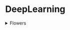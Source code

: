 # DeepLearning


<details>
  <summary>Flowers</summary>
  <br>
  

  - Classification and recognition of 17 types of flowers🌻
  - Here is Dataset 👉🏻 **[17 Flowers](https://drive.google.com/file/d/1JXRl12EpBgHCIilgIhwjaaamntXWn0TB/view?usp=sharing)**.

  - Accuracy for test data with transfer learning:
  <br>
  VGG16 : 68%
   <br>
  Resnet50V2 : 83%
  
  
## WeatherHistory  
  !:----------------------
  Train the weather on many days of the year, so predict the weather on any day you want
  Dataset : https://drive.google.com/file/d/1JXRl12EpBgHCIilgIhwjaaamntXWn0TB/view?usp=sharing
  Loss : 2.7
